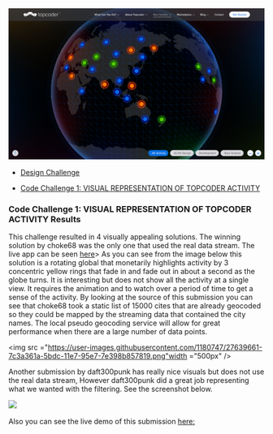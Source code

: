 

<img src="img/Desktop.jpg" width="750" />

* [Design Challenge](https://www.topcoder.com/challenge-details/30055851/?type=design&noncache=true)

* [Code Challenge 1: VISUAL REPRESENTATION OF TOPCODER ACTIVITY ](https://www.topcoder.com/challenge-details/30057746/)

### Code Challenge 1: VISUAL REPRESENTATION OF TOPCODER ACTIVITY Results
This challenge resulted in 4 visually appealing solutions.  The winning solution by choke68 was the only one that used the real data stream.  The live app can be seen [here](https://coronav2-choke68.herokuapp.com/)>   As you can see from the image below this solution is a rotating global that monetarily highlights activity by 3 concentric yellow rings that fade in and fade out in about a second as the globe turns.  It is interesting but does not show all the activity at a single view.   It requires the animation and to watch over a period of time to get a sense of the activity.  By looking at the source of this submission you can see that choke68 took a static list of 15000 cites that are already geocoded so they could be mapped by the streaming data that contained the city names.  The local pseudo geocoding service will allow for great performance when there are a large number of data points. 

<img src ="https://user-images.githubusercontent.com/1180747/27639661-7c3a361a-5bdc-11e7-95e7-7e398b857819.png"width ="500px" />

Another submission by daft300punk has really nice visuals but does not use the real data stream, However daft300punk did a great job representing what we wanted with the filtering.  See the screenshot below.

<img src="https://user-images.githubusercontent.com/1180747/27639805-f4de1fc8-5bdc-11e7-9807-0c20c61ff9d2.png" width="500px" />

Also you can see the live demo of this submission [here:](https://corona2-daft300punk.herokuapp.com/)
